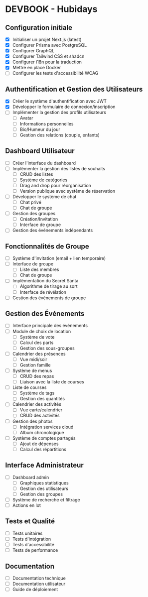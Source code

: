 # DEVBOOK - Hubidays

## Configuration initiale
- [x] Initialiser un projet Next.js (latest)
- [x] Configurer Prisma avec PostgreSQL
- [x] Configurer GraphQL
- [x] Configurer Tailwind CSS et shadcn
- [x] Configurer i18n pour la traduction
- [x] Mettre en place Docker
- [ ] Configurer les tests d'accessibilité WCAG

## Authentification et Gestion des Utilisateurs
- [x] Créer le système d'authentification avec JWT
- [x] Développer le formulaire de connexion/inscription
- [ ] Implémenter la gestion des profils utilisateurs
  - [ ] Avatar
  - [ ] Informations personnelles
  - [ ] Bio/Humeur du jour
  - [ ] Gestion des relations (couple, enfants)

## Dashboard Utilisateur
- [ ] Créer l'interface du dashboard
- [ ] Implémenter la gestion des listes de souhaits
  - [ ] CRUD des listes
  - [ ] Système de catégories
  - [ ] Drag and drop pour réorganisation
  - [ ] Version publique avec système de réservation
- [ ] Développer le système de chat
  - [ ] Chat privé
  - [ ] Chat de groupe
- [ ] Gestion des groupes
  - [ ] Création/Invitation
  - [ ] Interface de groupe
- [ ] Gestion des événements indépendants

## Fonctionnalités de Groupe
- [ ] Système d'invitation (email + lien temporaire)
- [ ] Interface de groupe
  - [ ] Liste des membres
  - [ ] Chat de groupe
- [ ] Implémentation du Secret Santa
  - [ ] Algorithme de tirage au sort
  - [ ] Interface de révélation
- [ ] Gestion des événements de groupe

## Gestion des Événements
- [ ] Interface principale des événements
- [ ] Module de choix de location
  - [ ] Système de vote
  - [ ] Calcul des parts
  - [ ] Gestion des sous-groupes
- [ ] Calendrier des présences
  - [ ] Vue midi/soir
  - [ ] Gestion famille
- [ ] Système de menus
  - [ ] CRUD des repas
  - [ ] Liaison avec la liste de courses
- [ ] Liste de courses
  - [ ] Système de tags
  - [ ] Gestion des quantités
- [ ] Calendrier des activités
  - [ ] Vue carte/calendrier
  - [ ] CRUD des activités
- [ ] Gestion des photos
  - [ ] Intégration services cloud
  - [ ] Album chronologique
- [ ] Système de comptes partagés
  - [ ] Ajout de dépenses
  - [ ] Calcul des répartitions

## Interface Administrateur
- [ ] Dashboard admin
  - [ ] Graphiques statistiques
  - [ ] Gestion des utilisateurs
  - [ ] Gestion des groupes
- [ ] Système de recherche et filtrage
- [ ] Actions en lot

## Tests et Qualité
- [ ] Tests unitaires
- [ ] Tests d'intégration
- [ ] Tests d'accessibilité
- [ ] Tests de performance

## Documentation
- [ ] Documentation technique
- [ ] Documentation utilisateur
- [ ] Guide de déploiement
